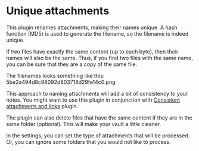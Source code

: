 # Unique attachments

This plugin renames attachments, making their names unique. 
A hash function (MD5) is used to generate the filename, so the filename is indeed unique.

If two files have exactly the same content (up to each byte), then their names will also be the same. Thus, if you find two files with the same name, you can be sure that they are a copy of the same file.

The filenames looks something like this:
5be2a494d8c98092d803718d29fe14c0.png

This approach to naming attachments will add a bit of consistency to your notes. You might want to use this plugin in conjunction with [Consistent attachments and links](https://github.com/derwish-pro/obsidian-consistent-attachments-and-links) plugin.

The plugin can also delete files that have the same content if they are in the same folder (optional). This will make your vault a little cleaner.

 In the settings, you can set the type of attachments that will be processed. Or, you can ignore some folders that you would not like to process.